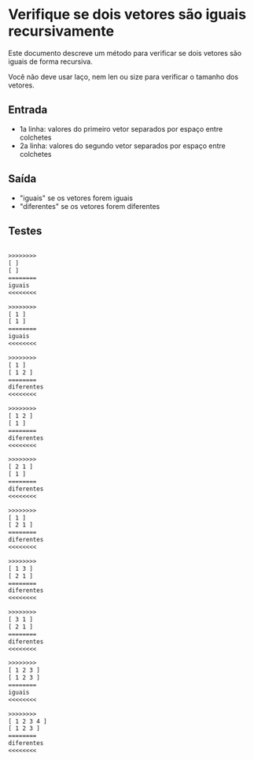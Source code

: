 # Verifique se dois vetores são iguais recursivamente

Este documento descreve um método para verificar se dois vetores são iguais de forma recursiva.

Você não deve usar laço, nem len ou size para verificar o tamanho dos vetores.

## Entrada

- 1a linha: valores do primeiro vetor separados por espaço entre colchetes
- 2a linha: valores do segundo vetor separados por espaço entre colchetes

## Saída

- "iguais" se os vetores forem iguais
- "diferentes" se os vetores forem diferentes

## Testes

```txt

>>>>>>>>
[ ]
[ ]
========
iguais
<<<<<<<<
```

```txt
>>>>>>>>
[ 1 ]
[ 1 ]
========
iguais
<<<<<<<<
```

```txt
>>>>>>>>
[ 1 ]
[ 1 2 ]
========
diferentes
<<<<<<<<

>>>>>>>>
[ 1 2 ]
[ 1 ]
========
diferentes
<<<<<<<<

>>>>>>>>
[ 2 1 ]
[ 1 ]
========
diferentes
<<<<<<<<

>>>>>>>>
[ 1 ]
[ 2 1 ]
========
diferentes
<<<<<<<<

>>>>>>>>
[ 1 3 ]
[ 2 1 ]
========
diferentes
<<<<<<<<

>>>>>>>>
[ 3 1 ]
[ 2 1 ]
========
diferentes
<<<<<<<<

>>>>>>>>
[ 1 2 3 ]
[ 1 2 3 ]
========
iguais
<<<<<<<<

>>>>>>>>
[ 1 2 3 4 ]
[ 1 2 3 ]
========
diferentes
<<<<<<<<
```

